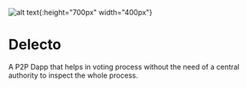 ![alt text](https://user-images.githubusercontent.com/30736722/64654442-8f092680-d429-11e9-9521-747d62c86fd9.png){:height="700px" width="400px"}
# Delecto
A P2P Dapp that helps in voting process without the need of a central authority to inspect the whole process.
